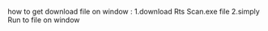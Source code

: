 how to get download file on window :
 1.download Rts Scan.exe file
 2.simply Run to file on window 
 
